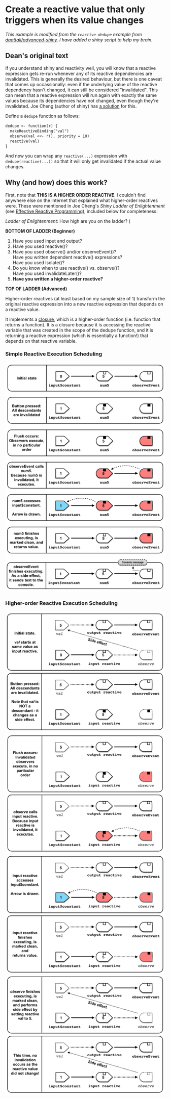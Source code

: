 # Create a reactive value that only triggers when its value changes

*This example is modified from the `reactive-dedupe` example from [daattali/advanced-shiny](https://github.com/daattali/advanced-shiny/tree/master/reactive-dedupe).  I have added a shiny script to help my brain.*

## Dean's original text

If you understand shiny and reactivity well, you will know that a reactive expression gets re-run whenever any of its reactive dependencies are invalidated. This is generally the desired behaviour, but there is one caveat that comes up occassionally: even if the underlying value of the reactive dependency hasn't changed, it can still be considered "invalidated". This can mean that a reactive expression will run again with exactly the same values because its dependencies have not changed, even though they're invalidated. Joe Cheng (author of shiny) has [a solution](https://github.com/rstudio/shiny/issues/1484#issuecomment-262812760) for this.

Define a `dedupe` function as follows:

```
dedupe <- function(r) {
  makeReactiveBinding("val")
  observe(val <<- r(), priority = 10)
  reactive(val)
}
```

And now you can wrap any `reactive(...)` expression with `dedupe(reactive(...))` so that it will only get invalidated if the actual value changes.

## Why (and how) does this work?

First, note that **THIS IS A HIGHER ORDER REACTIVE**.  I couldn't find anywhere else on the internet that explained what higher-order reactives were.  These were mentioned in Joe Cheng's _Shiny Ladder of Enlightenment_ (see [Effective Reactive Programming](https://www.rstudio.com/resources/videos/effective-reactive-programming/)), included below for completeness:

_Ladder of Enlightenment_:  How high are you on the ladder? (

**BOTTOM OF LADDER (Beginner)**

 1. Have you used input and output?
 2. Have you used reactive()?
 3. Have you used observe() and/or observeEvent()?<br>
    Have you written dependent reactive() expressions?<br>
    Have you used isolate()?
 4. Do you know when to use reactive() vs. observe()?<br>
    Have you used invalidateLater()?
 5. **Have you written a higher-order reactive?**
 
**TOP OF LADDER (Advanced)**

Higher-order reactives (at least based on my sample size of 1) transform the original reactive expression into a new reactive expression that depends on a reactive value.

It implements a [closure](https://en.wikipedia.org/wiki/Closure_(computer_programming)), which is a higher-order function (i.e. function that returns a function).  It is a closure because it is accessing the reactive variable that was created in the scope of the dedupe function, and it is returning a reactive expression (which is essentially a function!) that depends on that reactive variable.

### Simple Reactive Execution Scheduling

![](www/simple-reactive-1.png)
![](www/simple-reactive-2.png)
![](www/simple-reactive-3.png)

### Higher-order Reactive Execution Scheduling

![](www/higher-order-reactive-1.png)
![](www/higher-order-reactive-2.png)
![](www/higher-order-reactive-3.png)
![](www/higher-order-reactive-4.png)